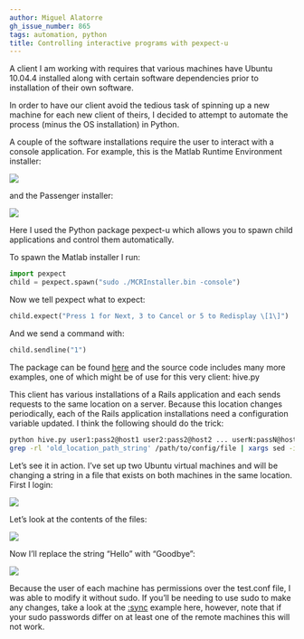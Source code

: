 ```yaml
---
author: Miguel Alatorre
gh_issue_number: 865
tags: automation, python
title: Controlling interactive programs with pexpect-u
---
```




A client I am working with requires that various machines have Ubuntu 10.04.4 installed along with certain software dependencies prior to installation of their own software.

In order to have our client avoid the tedious task of spinning up a new machine for each new client of theirs, I decided to attempt to automate the process (minus the OS installation) in Python.

A couple of the software installations require the user to interact with a console application. For example, this is the Matlab Runtime Environment installer:

<a href="/blog/2013/10/23/controlling-interactive-programs-with/image-0.png" imageanchor="1"><img border="0" src="/blog/2013/10/23/controlling-interactive-programs-with/image-0.png"/></a>

and the Passenger installer:

<a href="/blog/2013/10/23/controlling-interactive-programs-with/image-1.png" imageanchor="1"><img border="0" src="/blog/2013/10/23/controlling-interactive-programs-with/image-1.png"/></a>

Here I used the Python package pexpect-u which allows you to spawn child applications and control them automatically.

To spawn the Matlab installer I run:

```python
import pexpect
child = pexpect.spawn("sudo ./MCRInstaller.bin -console")
```

Now we tell pexpect what to expect:

```python
child.expect("Press 1 for Next, 3 to Cancel or 5 to Redisplay \[1\]")
```

And we send a command with:

```python
child.sendline("1")
```

The package can be found [here](https://pypi.python.org/pypi/pexpect-u/) and the source code includes many more examples, one of which might be of use for this very client: hive.py

This client has various installations of a Rails application and each sends requests to the same location on a server. Because this location changes periodically, each of the Rails application installations need a configuration variable updated. I think the following should do the trick:

```bash
python hive.py user1:pass2@host1 user2:pass2@host2 ... userN:passN@hostN
grep -rl 'old_location_path_string' /path/to/config/file | xargs sed -i 's/old_location_path_string/new_location_path_string/'
```

Let’s see it in action. I’ve set up two Ubuntu virtual machines and will be changing a string in a file that exists on both machines in the same location. First I login:

<a href="/blog/2013/10/23/controlling-interactive-programs-with/image-2.png" imageanchor="1"><img border="0" src="/blog/2013/10/23/controlling-interactive-programs-with/image-2.png"/></a>

Let’s look at the contents of the files:

<a href="/blog/2013/10/23/controlling-interactive-programs-with/image-3.png" imageanchor="1"><img border="0" src="/blog/2013/10/23/controlling-interactive-programs-with/image-3.png"/></a>

Now I’ll replace the string “Hello” with “Goodbye”:

<a href="/blog/2013/10/23/controlling-interactive-programs-with/image-4.png" imageanchor="1"><img border="0" src="/blog/2013/10/23/controlling-interactive-programs-with/image-4.png"/></a>

Because the user of each machine has permissions over the test.conf file, I was able to modify it without sudo. If you’ll be needing to use sudo to make any changes, take a look at the [:sync](https://bitbucket.org/takluyver/pexpect/src/e7a5e48e16d368e7a3151236984f6198d4a4dd1b/pexpect/examples/hive.py?at=default#cl-96) example here, however, note that if your sudo passwords differ on at least one of the remote machines this will not work.


